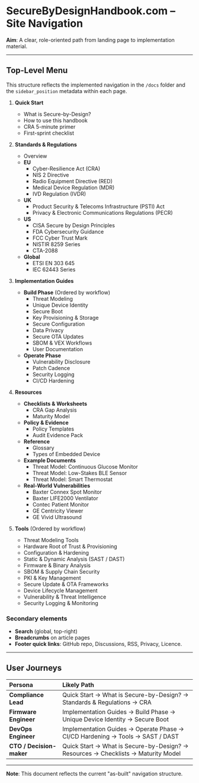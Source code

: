 # SecureByDesignHandbook.com – Site Navigation

**Aim**: A clear, role-oriented path from landing page to implementation material.

---

## Top-Level Menu

This structure reflects the implemented navigation in the `/docs` folder and the `sidebar_position` metadata within each page.

1.  **Quick Start**
    -   What is Secure-by-Design?
    -   How to use this handbook
    -   CRA 5-minute primer
    -   First-sprint checklist

2.  **Standards & Regulations**
    -   Overview
    -   **EU**
        -   Cyber-Resilience Act (CRA)
        -   NIS 2 Directive
        -   Radio Equipment Directive (RED)
        -   Medical Device Regulation (MDR)
        -   IVD Regulation (IVDR)
    -   **UK**
        -   Product Security & Telecoms Infrastructure (PSTI) Act
        -   Privacy & Electronic Communications Regulations (PECR)
    -   **US**
        -   CISA Secure by Design Principles
        -   FDA Cybersecurity Guidance
        -   FCC Cyber Trust Mark
        -   NISTIR 8259 Series
        -   CTA-2088
    -   **Global**
        -   ETSI EN 303 645
        -   IEC 62443 Series

3.  **Implementation Guides**
    -   **Build Phase** (Ordered by workflow)
        -   Threat Modeling
        -   Unique Device Identity
        -   Secure Boot
        -   Key Provisioning & Storage
        -   Secure Configuration
        -   Data Privacy
        -   Secure OTA Updates
        -   SBOM & VEX Workflows
        -   User Documentation
    -   **Operate Phase**
        -   Vulnerability Disclosure
        -   Patch Cadence
        -   Security Logging
        -   CI/CD Hardening

4.  **Resources**
    -   **Checklists & Worksheets**
        -   CRA Gap Analysis
        -   Maturity Model
    -   **Policy & Evidence**
        -   Policy Templates
        -   Audit Evidence Pack
    -   **Reference**
        -   Glossary
        -   Types of Embedded Device
    -   **Example Documents**
        -   Threat Model: Continuous Glucose Monitor
        -   Threat Model: Low-Stakes BLE Sensor
        -   Threat Model: Smart Thermostat
    -   **Real-World Vulnerabilities**
        -   Baxter Connex Spot Monitor
        -   Baxter LIFE2000 Ventilator
        -   Contec Patient Monitor
        -   GE Centricity Viewer
        -   GE Vivid Ultrasound

5.  **Tools** (Ordered by workflow)
    -   Threat Modeling Tools
    -   Hardware Root of Trust & Provisioning
    -   Configuration & Hardening
    -   Static & Dynamic Analysis (SAST / DAST)
    -   Firmware & Binary Analysis
    -   SBOM & Supply Chain Security
    -   PKI & Key Management
    -   Secure Update & OTA Frameworks
    -   Device Lifecycle Management
    -   Vulnerability & Threat Intelligence
    -   Security Logging & Monitoring

### Secondary elements

*   **Search** (global, top-right)
*   **Breadcrumbs** on article pages
*   **Footer quick links**: GitHub repo, Discussions, RSS, Privacy, Licence.

---

## User Journeys

| Persona | Likely Path |
| :--- | :--- |
| **Compliance Lead** | Quick Start → What is Secure-by-Design? → Standards & Regulations → CRA |
| **Firmware Engineer** | Implementation Guides → Build Phase → Unique Device Identity → Secure Boot |
| **DevOps Engineer** | Implementation Guides → Operate Phase → CI/CD Hardening → Tools → SAST / DAST |
| **CTO / Decision-maker** | Quick Start → What is Secure-by-Design? → Resources → Checklists → Maturity Model |

---

**Note**: This document reflects the current "as-built" navigation structure. 